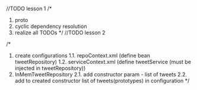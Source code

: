 //TODO lesson 1 
/*
1. proto
2. cyclic dependency resolution
3. realize all TODOs
*/
//TODO lesson 2

/*
1. create configurations 
    1.1. repoContext.xml (define bean tweetRepository)
    1.2. serviceContext.xml (define tweetService (must be injected in tweetRepository))
2. InMemTweetRepository
    2.1. add constructor param - list of tweets
    2.2. add to created constructor list of tweets(prototypes) in configuration
*/
 